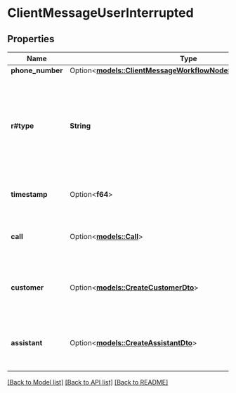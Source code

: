# ClientMessageUserInterrupted

## Properties

Name | Type | Description | Notes
------------ | ------------- | ------------- | -------------
**phone_number** | Option<[**models::ClientMessageWorkflowNodeStartedPhoneNumber**](ClientMessageWorkflowNodeStarted_phoneNumber.md)> |  | [optional]
**r#type** | **String** | This is the type of the message. \"user-interrupted\" is sent when the user interrupts the assistant. | 
**timestamp** | Option<**f64**> | This is the timestamp of the message. | [optional]
**call** | Option<[**models::Call**](Call.md)> | This is the call that the message is associated with. | [optional]
**customer** | Option<[**models::CreateCustomerDto**](CreateCustomerDTO.md)> | This is the customer that the message is associated with. | [optional]
**assistant** | Option<[**models::CreateAssistantDto**](CreateAssistantDTO.md)> | This is the assistant that the message is associated with. | [optional]

[[Back to Model list]](../README.md#documentation-for-models) [[Back to API list]](../README.md#documentation-for-api-endpoints) [[Back to README]](../README.md)


